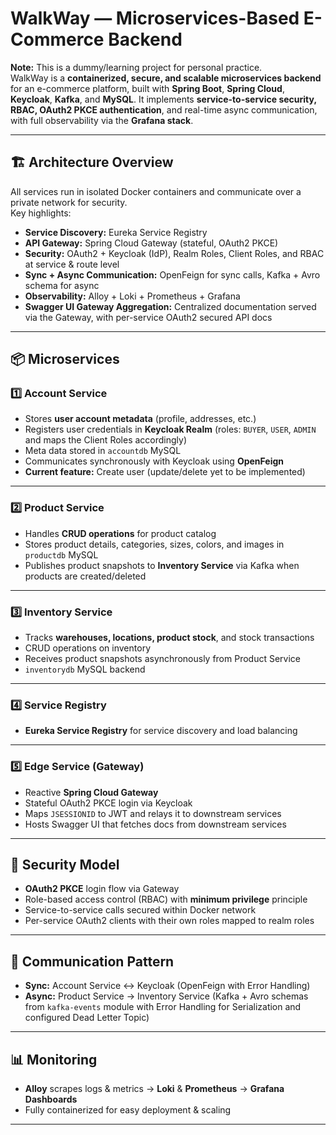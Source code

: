 # WalkWay — Microservices-Based E-Commerce Backend

**Note:** This is a dummy/learning project for personal practice.   
WalkWay  is a **containerized, secure, and scalable microservices backend** for an e-commerce platform, built with **Spring Boot**, **Spring Cloud**, **Keycloak**, **Kafka**, and **MySQL**.
It implements **service-to-service security, RBAC, OAuth2 PKCE authentication**, and real-time async communication, with full observability via the **Grafana stack**.

---

## 🏗 Architecture Overview

All services run in isolated Docker containers and communicate over a private network for security.  
Key highlights:
- **Service Discovery:** Eureka Service Registry
- **API Gateway:** Spring Cloud Gateway (stateful, OAuth2 PKCE)
- **Security:** OAuth2 + Keycloak (IdP), Realm Roles, Client Roles, and RBAC at service & route level
- **Sync + Async Communication:** OpenFeign for sync calls, Kafka + Avro schema for async
- **Observability:** Alloy + Loki + Prometheus + Grafana
- **Swagger UI Gateway Aggregation:** Centralized documentation served via the Gateway, with per-service OAuth2 secured API docs

---

## 📦 Microservices

### 1️⃣ Account Service
- Stores **user account metadata** (profile, addresses, etc.)
- Registers user credentials in **Keycloak Realm** (roles: `BUYER`, `USER`, `ADMIN` and maps the Client Roles accordingly)
- Meta data stored in `accountdb` MySQL
- Communicates synchronously with Keycloak using **OpenFeign**
- **Current feature:** Create user (update/delete yet to be implemented)

---

### 2️⃣ Product Service
- Handles **CRUD operations** for product catalog
- Stores product details, categories, sizes, colors, and images in `productdb` MySQL
- Publishes product snapshots to **Inventory Service** via Kafka when products are created/deleted

---

### 3️⃣ Inventory Service
- Tracks **warehouses, locations, product stock**, and stock transactions
- CRUD operations on inventory
- Receives product snapshots asynchronously from Product Service
- `inventorydb` MySQL backend

---

### 4️⃣ Service Registry
- **Eureka Service Registry** for service discovery and load balancing

---

### 5️⃣ Edge Service (Gateway)
- Reactive **Spring Cloud Gateway**
- Stateful OAuth2 PKCE login via Keycloak
- Maps `JSESSIONID` to JWT and relays it to downstream services
- Hosts Swagger UI that fetches docs from downstream services

---

## 🔐 Security Model
- **OAuth2 PKCE** login flow via Gateway
- Role-based access control (RBAC) with **minimum privilege** principle
- Service-to-service calls secured within Docker network
- Per-service OAuth2 clients with their own roles mapped to realm roles

---

## 📡 Communication Pattern
- **Sync:** Account Service ↔ Keycloak (OpenFeign with Error Handling)
- **Async:** Product Service → Inventory Service (Kafka + Avro schemas from `kafka-events` module with Error Handling for Serialization and configured Dead Letter Topic)

---

## 📊 Monitoring
- **Alloy** scrapes logs & metrics → **Loki** & **Prometheus** → **Grafana Dashboards**
- Fully containerized for easy deployment & scaling

---